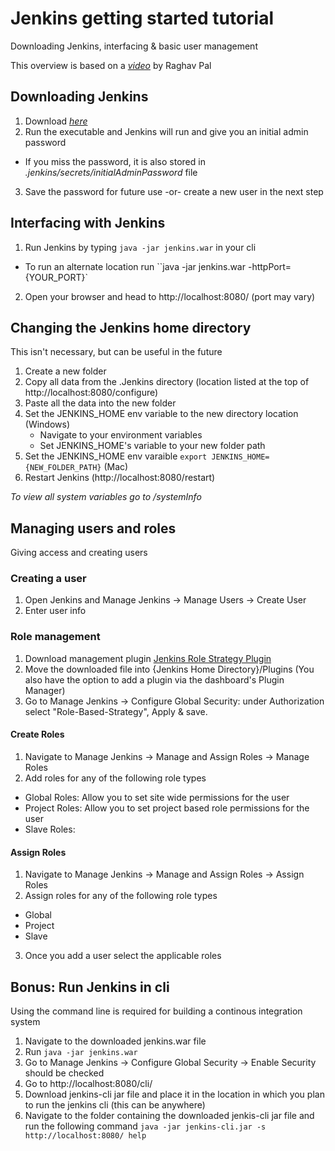 # Jenkins getting started tutorial
Downloading Jenkins, interfacing & basic user management

This overview is based on a _[video](https://www.youtube.com/watch?v=89yWXXIOisk&index=1&list=PLhW3qG5bs-L_ZCOA4zNPSoGbnVQ-rp_dG)_ by Raghav Pal

## Downloading Jenkins
1. Download _[here](https://jenkins.io/download/)_
2. Run the executable and Jenkins will run and give you an initial admin password
- If you miss the password, it is also stored in _.jenkins/secrets/initialAdminPassword_ file
3. Save the password for future use -or- create a new user in the next step

## Interfacing with Jenkins
1. Run Jenkins by typing `java -jar jenkins.war` in your cli
- To run an alternate location run ``java -jar jenkins.war -httpPort={YOUR_PORT}`
2. Open your browser and head to http://localhost:8080/ (port may vary)

## Changing the Jenkins home directory
This isn't necessary, but can be useful in the future

1. Create a new folder
2. Copy all data from the .Jenkins directory (location listed at the top of http://localhost:8080/configure)
3. Paste all the data into the new folder
4. Set the JENKINS_HOME env variable to the new directory location (Windows)
    - Navigate to your environment variables
    - Set JENKINS_HOME's variable to your new folder path
5. Set the JENKINS_HOME env varaible `export JENKINS_HOME={NEW_FOLDER_PATH}` (Mac)
6. Restart Jenkins (http://localhost:8080/restart)

_To view all system variables go to /systemInfo_

## Managing users and roles
Giving access and creating users

### Creating a user
1. Open Jenkins and Manage Jenkins -> Manage Users -> Create User
2. Enter user info

### Role management
1. Download management plugin [Jenkins Role Strategy Plugin](https://wiki.jenkins.io/display/JENKINS/Role+Strategy+Plugin)
2. Move the downloaded file into {Jenkins Home Directory}/Plugins (You also have the option to add a plugin via the dashboard's Plugin Manager)
3. Go to Manage Jenkins -> Configure Global Security: under Authorization select "Role-Based-Strategy", Apply & save.

#### Create Roles
1. Navigate to Manage Jenkins -> Manage and Assign Roles -> Manage Roles
2. Add roles for any of the following role types
- Global Roles: Allow you to set site wide permissions for the user
- Project Roles: Allow you to set project based role permissions for the user
- Slave Roles: 

#### Assign Roles
1. Navigate to Manage Jenkins -> Manage and Assign Roles -> Assign Roles
2. Assign roles for any of the following role types
- Global
- Project
- Slave
3. Once you add a user select the applicable roles

## Bonus: Run Jenkins in cli
Using the command line is required for building a continous integration system

1. Navigate to the downloaded jenkins.war file
2. Run `java -jar jenkins.war`
3. Go to Manage Jenkins -> Configure Global Security -> Enable Security should be checked
4. Go to http://localhost:8080/cli/
5. Download jenkins-cli jar file and place it in the location in which you plan to run the jenkins cli (this can be anywhere)
6. Navigate to the folder containing the downloaded jenkis-cli jar file and run the following command `java -jar jenkins-cli.jar -s http://localhost:8080/ help`